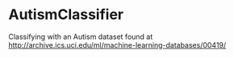 # AutismClassifier
Classifying with an Autism dataset found at http://archive.ics.uci.edu/ml/machine-learning-databases/00419/ 
